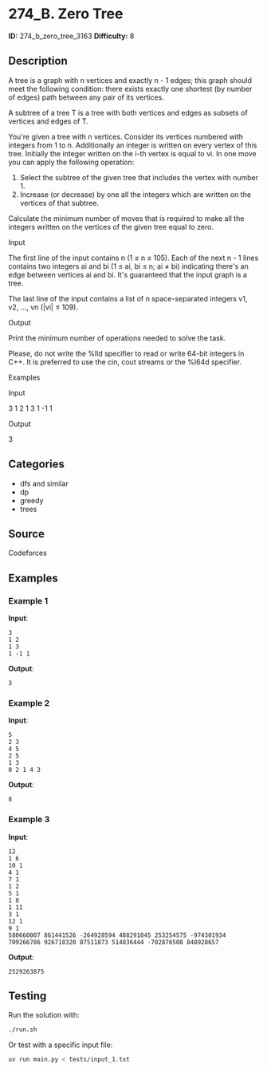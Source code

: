 # 274_B. Zero Tree

**ID:** 274_b_zero_tree_3163
**Difficulty:** 8

## Description

A tree is a graph with n vertices and exactly n - 1 edges; this graph should meet the following condition: there exists exactly one shortest (by number of edges) path between any pair of its vertices.

A subtree of a tree T is a tree with both vertices and edges as subsets of vertices and edges of T.

You're given a tree with n vertices. Consider its vertices numbered with integers from 1 to n. Additionally an integer is written on every vertex of this tree. Initially the integer written on the i-th vertex is equal to vi. In one move you can apply the following operation:

  1. Select the subtree of the given tree that includes the vertex with number 1.
  2. Increase (or decrease) by one all the integers which are written on the vertices of that subtree.



Calculate the minimum number of moves that is required to make all the integers written on the vertices of the given tree equal to zero.

Input

The first line of the input contains n (1 ≤ n ≤ 105). Each of the next n - 1 lines contains two integers ai and bi (1 ≤ ai, bi ≤ n; ai ≠ bi) indicating there's an edge between vertices ai and bi. It's guaranteed that the input graph is a tree.

The last line of the input contains a list of n space-separated integers v1, v2, ..., vn (|vi| ≤ 109).

Output

Print the minimum number of operations needed to solve the task.

Please, do not write the %lld specifier to read or write 64-bit integers in С++. It is preferred to use the cin, cout streams or the %I64d specifier.

Examples

Input

3
1 2
1 3
1 -1 1


Output

3

## Categories

- dfs and similar
- dp
- greedy
- trees

## Source

Codeforces

## Examples

### Example 1

**Input**:
```
3
1 2
1 3
1 -1 1
```

**Output**:
```
3
```

### Example 2

**Input**:
```
5
2 3
4 5
2 5
1 3
0 2 1 4 3
```

**Output**:
```
8
```

### Example 3

**Input**:
```
12
1 6
10 1
4 1
7 1
1 2
5 1
1 8
1 11
3 1
12 1
9 1
580660007 861441526 -264928594 488291045 253254575 -974301934 709266786 926718320 87511873 514836444 -702876508 848928657
```

**Output**:
```
2529263875
```


## Testing

Run the solution with:

```bash
./run.sh
```

Or test with a specific input file:

```bash
uv run main.py < tests/input_1.txt
```
